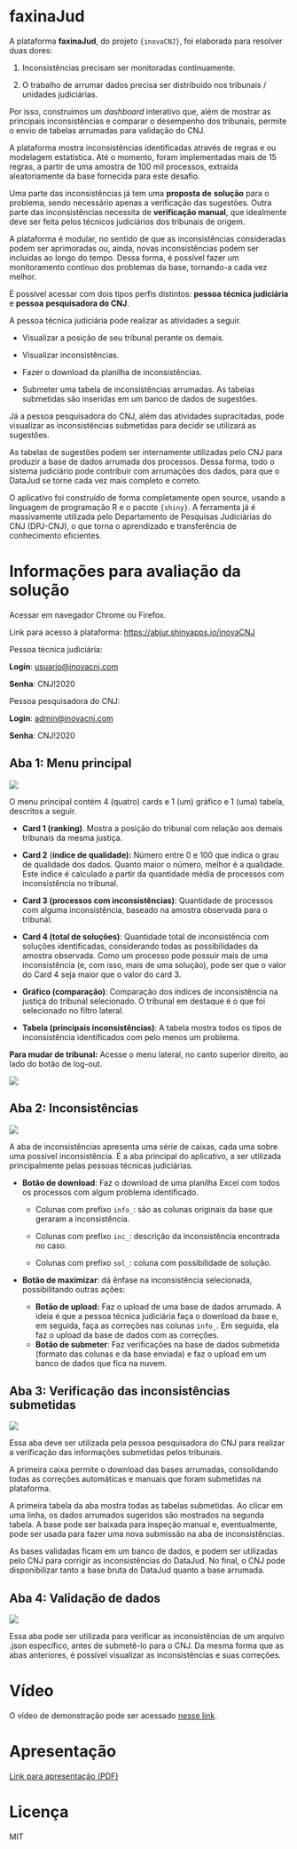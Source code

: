 # faxinaJud

A plataforma **faxinaJud**, do projeto `{inovaCNJ}`, foi elaborada para resolver duas dores:

1)  Inconsistências precisam ser monitoradas continuamente.

2)  O trabalho de arrumar dados precisa ser distribuído nos tribunais / unidades judiciárias.

Por isso, construímos um *dashboard* interativo que, além de mostrar as principais inconsistências e comparar o desempenho dos tribunais, permite o envio de tabelas arrumadas para validação do CNJ.

A plataforma mostra inconsistências identificadas através de regras e ou modelagem estatística. Até o momento, foram implementadas mais de 15 regras, a partir de uma amostra de 100 mil processos, extraída aleatoriamente da base fornecida para este desafio.

Uma parte das inconsistências já tem uma **proposta de** **solução** para o problema, sendo necessário apenas a verificação das sugestões. Outra parte das inconsistências necessita de **verificação manual**, que idealmente deve ser feita pelos técnicos judiciários dos tribunais de origem.

A plataforma é modular, no sentido de que as inconsistências consideradas podem ser aprimoradas ou, ainda, novas inconsistências podem ser incluídas ao longo do tempo. Dessa forma, é possível fazer um monitoramento contínuo dos problemas da base, tornando-a cada vez melhor.

É possível acessar com dois tipos perfis distintos: **pessoa** **técnica judiciária** e **pessoa** **pesquisadora do CNJ**.

A pessoa técnica judiciária pode realizar as atividades a seguir.

-   Visualizar a posição de seu tribunal perante os demais.

-   Visualizar inconsistências.

-   Fazer o download da planilha de inconsistências.

-   Submeter uma tabela de inconsistências arrumadas. As tabelas submetidas são inseridas em um banco de dados de sugestões.

Já a pessoa pesquisadora do CNJ, além das atividades supracitadas, pode visualizar as inconsistências submetidas para decidir se utilizará as sugestões.

As tabelas de sugestões podem ser internamente utilizadas pelo CNJ para produzir a base de dados arrumada dos processos. Dessa forma, todo o sistema judiciário pode contribuir com arrumações dos dados, para que o DataJud se torne cada vez mais completo e correto.

O aplicativo foi construído de forma completamente open source, usando a linguagem de programação R e o pacote `{shiny}`. A ferramenta já é massivamente utilizada pelo Departamento de Pesquisas Judiciárias do CNJ (DPJ-CNJ), o que torna o aprendizado e transferência de conhecimento eficientes.

# Informações para avaliação da solução

Acessar em navegador Chrome ou Firefox.

Link para acesso à plataforma: <https://abjur.shinyapps.io/inovaCNJ>

Pessoa técnica judiciária:

**Login**: [usuario\@inovacnj.com](mailto:usuario@inovacnj.com)

**Senha**: CNJ!2020

Pessoa pesquisadora do CNJ:

**Login**: [admin\@inovacnj.com](mailto:usuario@inovacnj.com)

**Senha**: CNJ!2020

## Aba 1: Menu principal

![](images/geral.gif)

O menu principal contém 4 (quatro) cards e 1 (um) gráfico e 1 (uma) tabela, descritos a seguir.

-   **Card 1 (ranking)**. Mostra a posição do tribunal com relação aos demais tribunais da mesma justiça.

-   **Card 2** (**índice de qualidade):** Número entre 0 e 100 que indica o grau de qualidade dos dados. Quanto maior o número, melhor é a qualidade. Este índice é calculado a partir da quantidade média de processos com inconsistência no tribunal.

-   **Card 3 (processos com inconsistências)**: Quantidade de processos com alguma inconsistência, baseado na amostra observada para o tribunal.

-   **Card 4 (total de soluções)**: Quantidade total de inconsistência com soluções identificadas, considerando todas as possibilidades da amostra observada. Como um processo pode possuir mais de uma inconsistência (e, com isso, mais de uma solução), pode ser que o valor do Card 4 seja maior que o valor do card 3.

-   **Gráfico (comparação)**: Comparação dos índices de inconsistência na justiça do tribunal selecionado. O tribunal em destaque é o que foi selecionado no filtro lateral.

-   **Tabela (principais inconsistências)**: A tabela mostra todos os tipos de inconsistência identificados com pelo menos um problema.

**Para mudar de tribunal:** Acesse o menu lateral, no canto superior direito, ao lado do botão de log-out.

![](images/menu_lateral.png)

## Aba 2: Inconsistências

![](images/inconsistencias.gif)

A aba de inconsistências apresenta uma série de caixas, cada uma sobre uma possível inconsistência. É a aba principal do aplicativo, a ser utilizada principalmente pelas pessoas técnicas judiciárias.

-   **Botão de download**: Faz o download de uma planilha Excel com todos os processos com algum problema identificado.

    -   Colunas com prefixo `info_`: são as colunas originais da base que geraram a inconsistência.

    -   Colunas com prefixo `inc_`: descrição da inconsistência encontrada no caso.

    -   Colunas com prefixo `sol_`: coluna com possibilidade de solução.

-   **Botão de maximizar**: dá ênfase na inconsistência selecionada, possibilitando outras ações:

    -   **Botão de upload:** Faz o upload de uma base de dados arrumada. A ideia é que a pessoa técnica judiciária faça o download da base e, em seguida, faça as correções nas colunas `info_`. Em seguida, ela faz o upload da base de dados com as correções.
    -   **Botão de submeter**: Faz verificações na base de dados submetida (formato das colunas e da base enviada) e faz o upload em um banco de dados que fica na nuvem.

## Aba 3: Verificação das inconsistências submetidas

![](images/verificador.gif)

Essa aba deve ser utilizada pela pessoa pesquisadora do CNJ para realizar a verificação das informações submetidas pelos tribunais.

A primeira caixa permite o download das bases arrumadas, consolidando todas as correções automáticas e manuais que foram submetidas na plataforma.

A primeira tabela da aba mostra todas as tabelas submetidas. Ao clicar em uma linha, os dados arrumados sugeridos são mostrados na segunda tabela. A base pode ser baixada para inspeção manual e, eventualmente, pode ser usada para fazer uma nova submissão na aba de inconsistências.

As bases validadas ficam em um banco de dados, e podem ser utilizadas pelo CNJ para corrigir as inconsistências do DataJud. No final, o CNJ pode disponibilizar tanto a base bruta do DataJud quanto a base arrumada.

## Aba 4: Validação de dados

![](images/validador_arquivos.gif)

Essa aba pode ser utilizada para verificar as inconsistências de um arquivo .json específico, antes de submetê-lo para o CNJ. Da mesma forma que as abas anteriores, é possível visualizar as inconsistências e suas correções.

# Vídeo

O vídeo de demonstração pode ser acessado [nesse link](https://youtu.be/UP3g0bb0BWM).

# Apresentação

[Link para apresentação (PDF)](misc/cnj_inova.pdf)

# Licença

MIT
